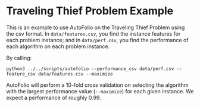 # Traveling Thief Problem Example

This is an example to use AutoFolio on the Traveling Thief Problem using the csv format.
In `data/features.csv`, you find the instance features for each problem instance;
and in `data/perf.csv`, you find the performance of each algorithm on each problem instance.

By calling:

`python3 ../../scripts/autofolio --performance_csv data/perf.csv --feature_csv data/features.csv --maximize`

AutoFolio will perform a 10-fold cross validation on selecting the algorithm with the largest performance
value (`--maximize`) for each given instance. We expect a performance of roughly 0.99.



